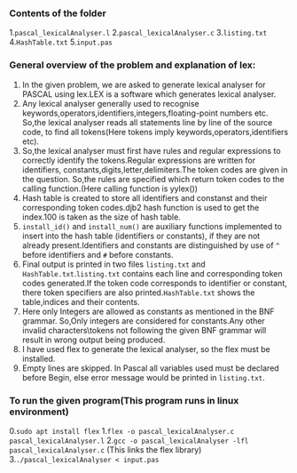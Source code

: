 ### Contents of the folder

1.`pascal_lexicalAnalyser.l`
2.`pascal_lexicalAnalyser.c`
3.`listing.txt`
4.`HashTable.txt`
5.`input.pas`

### General overview of the problem and explanation of lex:
1. In the given problem, we are asked to generate lexical analyser for PASCAL using lex.LEX is a software which generates lexical analyser.  
2. Any lexical analyser generally used to recognise keywords,operators,identifiers,integers,floating-point numbers etc. So,the lexical analyser reads all statements line by line of the source code, to find all tokens(Here tokens imply keywords,operators,identifiers etc).  
3. So,the lexical analyser must first have rules and regular expressions to correctly identify the tokens.Regular expressions are written for identifiers, constants,digits,letter,delimiters.The token codes are given in the question. So,the rules are specified which return token codes to the calling function.(Here calling function is yylex())  
4. Hash table is created to store all identifiers and constanst and their corresponding token codes.djb2 hash function is used to get the index.100 is taken as the size of hash table.  
5. `install_id()` and `install_num()` are auxiliary functions implemented to insert into the hash table (identifiers or constants), if they are not already present.Identifiers and constants are distinguished by use of `^` before identifiers and `#` before constants.  
6. Final output is printed in two files `listing.txt` and `HashTable.txt`.`listing.txt` contains each line and corresponding token codes generated.If the token code corresponds to identifier or constant, there token specifiers are also printed.`HashTable.txt` shows the table,indices and their contents.  
7. Here only Integers are allowed as constants as mentioned in the BNF grammar. So,Only integers are considered for constants.Any other invalid characters\tokens not following the given BNF grammar will result in wrong output being produced.  
8. I have used flex to generate the lexical analyser, so the flex must be installed.  
9. Empty lines are skipped. In Pascal all variables used must be declared before Begin, else error message would be printed in `listing.txt`.

### To run the given program(This program runs in linux environment)

0.`sudo apt install flex`
1.`flex -o pascal_lexicalAnalyser.c pascal_lexicalAnalyser.l`
2.`gcc -o pascal_lexicalAnalyser -lfl pascal_lexicalAnalyser.c` (This links the flex library)
3.`./pascal_lexicalAnalyser < input.pas`